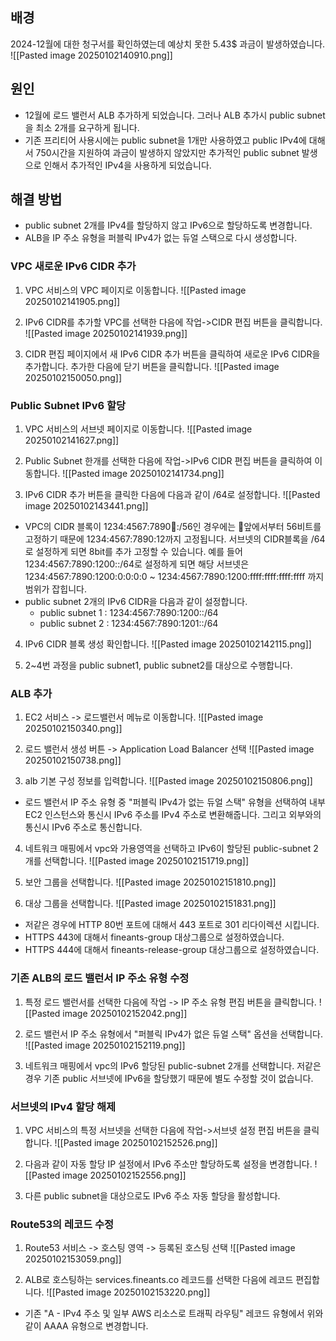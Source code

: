 
## 배경
2024-12월에 대한 청구서를 확인하였는데 예상치 못한 5.43$ 과금이 발생하였습니다.
![[Pasted image 20250102140910.png]]

## 원인
- 12월에 로드 밸런서 ALB 추가하게 되었습니다. 그러나 ALB 추가시 public subnet을 최소 2개를 요구하게 됩니다.
- 기존 프리티어 사용시에는 public subnet을 1개만 사용하였고 public IPv4에 대해서 750시간을 지원하여 과금이 발생하지 않았지만 추가적인 public subnet 발생으로 인해서 추가적인 IPv4을 사용하게 되었습니다.

## 해결 방법
- public subnet 2개를 IPv4를 할당하지 않고 IPv6으로 할당하도록 변경합니다.
- ALB을 IP 주소 유형을 퍼블릭 IPv4가 없는 듀얼 스택으로 다시 생성합니다.


### VPC 새로운 IPv6 CIDR 추가
1. VPC 서비스의 VPC 페이지로 이동합니다.
![[Pasted image 20250102141905.png]]

2. IPv6 CIDR를 추가할 VPC를 선택한 다음에 작업->CIDR 편집 버튼을 클릭합니다.
![[Pasted image 20250102141939.png]]

3. CIDR 편집 페이지에서 새 IPv6 CIDR 추가 버튼을 클릭하여 새로운 IPv6 CIDR을 추가합니다. 추가한 다음에 닫기 버튼을 클릭합니다.
![[Pasted image 20250102150050.png]]


### Public Subnet IPv6 할당
1. VPC 서비스의 서브넷 페이지로 이동합니다.
![[Pasted image 20250102141627.png]]

2. Public Subnet 한개를 선택한 다음에 작업->IPv6 CIDR 편집 버튼을 클릭하여 이동합니다.
![[Pasted image 20250102141734.png]]

3. IPv6 CIDR 추가 버튼을 클릭한 다음에 다음과 같이 /64로 설정합니다.
![[Pasted image 20250102143441.png]]
- VPC의 CIDR 블록이 1234:4567:7890:1234::/56인 경우에는 앞에서부터 56비트를 고정하기 때문에 1234:4567:7890:12까지 고정됩니다. 서브넷의 CIDR블록을 /64로 설정하게 되면 8bit를 추가 고정할 수 있습니다. 예를 들어 1234:4567:7890:1200::/64로 설정하게 되면 해당 서브넷은 1234:4567:7890:1200:0:0:0:0 ~ 1234:4567:7890:1200:ffff:ffff:ffff:ffff 까지 범위가 잡힙니다.
- public subnet 2개의 IPv6 CIDR을 다음과 같이 설정합니다.
	- public subnet 1 : 1234:4567:7890:1200::/64
	- public subnet 2 : 1234:4567:7890:1201::/64

4. IPv6 CIDR 블록 생성 확인합니다. 
![[Pasted image 20250102142115.png]]

5. 2~4번 과정을 public subnet1, public subnet2를 대상으로 수행합니다.

### ALB 추가
1. EC2 서비스 -> 로드밸런서 메뉴로 이동합니다.
![[Pasted image 20250102150340.png]]

2. 로드 밸런서 생성 버튼 -> Application Load Balancer 선택
![[Pasted image 20250102150738.png]]

3. alb 기본 구성 정보를 입력합니다.
![[Pasted image 20250102150806.png]]
- 로드 밸런서 IP 주소 유형 중 "퍼블릭 IPv4가 없는 듀얼 스택" 유형을 선택하여 내부 EC2 인스턴스와 통신시 IPv6 주소를 IPv4 주소로 변환해줍니다. 그리고 외부와의 통신시 IPv6 주소로 통신합니다.

4. 네트워크 매핑에서 vpc와 가용영역을 선택하고 IPv6이 할당된 public-subnet 2개를 선택합니다.
![[Pasted image 20250102151719.png]]

5. 보안 그룹을 선택합니다.
![[Pasted image 20250102151810.png]]

6. 대상 그룹을 선택합니다.
![[Pasted image 20250102151831.png]]
- 저같은 경우에 HTTP 80번 포트에 대해서 443 포트로 301 리다이렉션 시킵니다.
- HTTPS 443에 대해서 fineants-group 대상그룹으로 설정하였습니다.
- HTTPS 444에 대해서 fineants-release-group 대상그룹으로 설정하였습니다.

### 기존 ALB의 로드 밸런서 IP 주소 유형 수정
1. 특정 로드 밸런서를 선택한 다음에 작업 -> IP 주소 유형 편집 버튼을 클릭합니다.
![[Pasted image 20250102152042.png]]

2. 로드 밸런서 IP 주소 유형에서 "퍼블릭 IPv4가 없은 듀얼 스택" 옵션을 선택합니다.
![[Pasted image 20250102152119.png]]

3. 네트워크 매핑에서 vpc의 IPv6 할당된 public-subnet 2개를 선택합니다. 저같은 경우 기존 public 서브넷에 IPv6을 할당했기 때문에 별도 수정할 것이 없습니다.
### 서브넷의 IPv4 할당 해제
1. VPC 서비스의 특정 서브넷을 선택한 다음에 작업->서브넷 설정 편집 버튼을 클릭합니다.
![[Pasted image 20250102152526.png]]

2. 다음과 같이 자동 할당 IP 설정에서 IPv6 주소만 할당하도록 설정을 변경합니다.
![[Pasted image 20250102152556.png]]

3. 다른 public subnet을 대상으로도 IPv6 주소 자동 할당을 활성합니다.

### Route53의 레코드 수정
1. Route53 서비스 -> 호스팅 영역 -> 등록된 호스팅 선택
![[Pasted image 20250102153059.png]]

2. ALB로 호스팅하는 services.fineants.co 레코드를 선택한 다음에 레코드 편집합니다.
![[Pasted image 20250102153220.png]]
- 기존 "A - IPv4 주소 및 일부 AWS 리소스로 트래픽 라우팅" 레코드 유형에서 위와 같이 AAAA 유형으로 변경합니다.

